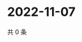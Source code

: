 # 2022-11-07

共 0 条

<!-- BEGIN WEIBO -->
<!-- 最后更新时间 Mon Nov 07 2022 19:14:53 GMT+0800 (China Standard Time) -->

<!-- END WEIBO -->
